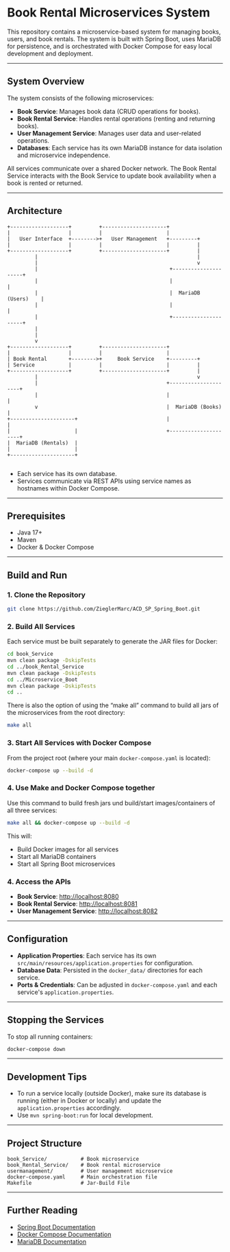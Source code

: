 # Book Rental Microservices System

This repository contains a microservice-based system for managing books, users, and book rentals. The system is built with Spring Boot, uses MariaDB for persistence, and is orchestrated with Docker Compose for easy local development and deployment.

---

## System Overview

The system consists of the following microservices:

- **Book Service**: Manages book data (CRUD operations for books).
- **Book Rental Service**: Handles rental operations (renting and returning books).
- **User Management Service**: Manages user data and user-related operations.
- **Databases**: Each service has its own MariaDB instance for data isolation and microservice independence.

All services communicate over a shared Docker network. The Book Rental Service interacts with the Book Service to update book availability when a book is rented or returned.

---

## Architecture

```
+-------------------+         +---------------------+
|                   |         |                     |
|   User Interface  +-------->+   User Management   +---------+
|                   |         |                     |         |
+-------------------+         +---------------------+         |
         |                                                    |
         |                                                    v
         |                                           +---------------------+
         |                                           |                     |
         |                                           |  MariaDB (Users)    |
         |                                           |                     |
         |                                           +---------------------+
         |                                          
         |                                          
         v                                          
+-------------------+         +---------------------+
|                   |         |                     |
| Book Rental       +-------->+     Book Service    +---------+
| Service           |         |                     |         |
+-------------------+         +---------------------+         |
         |                                                    v
         |                                          +---------------------+
         |                                          |                     |
         v                                          |  MariaDB (Books)    |
+---------------------+                             |                     |
|                     |                             +---------------------+
|  MariaDB (Rentals)  |                            
|                     |                            
+---------------------+                          
                                         
```

- Each service has its own database.
- Services communicate via REST APIs using service names as hostnames within Docker Compose.

---

## Prerequisites

- Java 17+
- Maven
- Docker & Docker Compose

---

## Build and Run

### 1. Clone the Repository

```sh
git clone https://github.com/ZieglerMarc/ACD_SP_Spring_Boot.git
```

### 2. Build All Services

Each service must be built separately to generate the JAR files for Docker:

```sh
cd book_Service
mvn clean package -DskipTests
cd ../book_Rental_Service
mvn clean package -DskipTests
cd ../Microservice_Boot
mvn clean package -DskipTests
cd ..
```

There is also the option of using the “make all” command to build all jars of the microservices from the root directory:

```sh
make all
```


### 3. Start All Services with Docker Compose

From the project root (where your main `docker-compose.yaml` is located):

```sh
docker-compose up --build -d
```

### 4. Use Make and Docker Compose together

Use this command to build fresh jars und build/start images/containers of all three services:

```sh
make all && docker-compose up --build -d
```

This will:
- Build Docker images for all services
- Start all MariaDB containers
- Start all Spring Boot microservices

### 4. Access the APIs

- **Book Service**: [http://localhost:8080](http://localhost:8080)
- **Book Rental Service**: [http://localhost:8081](http://localhost:8081)
- **User Management Service**: [http://localhost:8082](http://localhost:8082)

---

## Configuration

- **Application Properties**: Each service has its own `src/main/resources/application.properties` for configuration.
- **Database Data**: Persisted in the `docker_data/` directories for each service.
- **Ports & Credentials**: Can be adjusted in `docker-compose.yaml` and each service's `application.properties`.

---

## Stopping the Services

To stop all running containers:

```sh
docker-compose down
```

---

## Development Tips

- To run a service locally (outside Docker), make sure its database is running (either in Docker or locally) and update the `application.properties` accordingly.
- Use `mvn spring-boot:run` for local development.
---

## Project Structure

```
book_Service/           # Book microservice
book_Rental_Service/    # Book rental microservice
usermanagement/         # User management microservice
docker-compose.yaml     # Main orchestration file
Makefile                # Jar-Build File
```

---

## Further Reading

- [Spring Boot Documentation](https://spring.io/projects/spring-boot)
- [Docker Compose Documentation](https://docs.docker.com/compose/)
- [MariaDB Documentation](https://mariadb.com/kb/en/documentation/)
